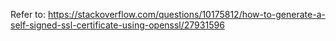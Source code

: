 Refer to: https://stackoverflow.com/questions/10175812/how-to-generate-a-self-signed-ssl-certificate-using-openssl/27931596
